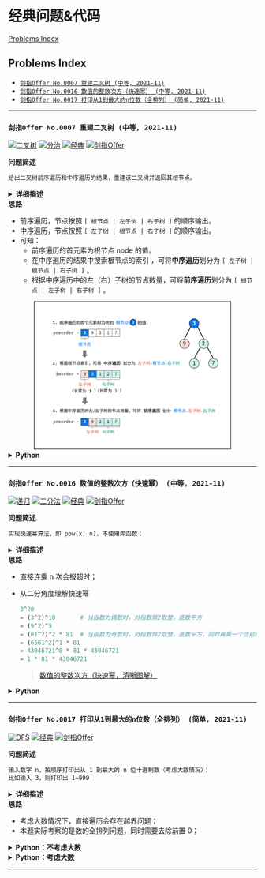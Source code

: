 # 经典问题&代码

[Problems Index](#problems-index)

<!-- Tag: 经典、必备、Classic -->

Problems Index
---
- [`剑指Offer No.0007 重建二叉树 (中等, 2021-11)`](#剑指offer-no0007-重建二叉树-中等-2021-11)
- [`剑指Offer No.0016 数值的整数次方（快速幂） (中等, 2021-11)`](#剑指offer-no0016-数值的整数次方快速幂-中等-2021-11)
- [`剑指Offer No.0017 打印从1到最大的n位数（全排列） (简单, 2021-11)`](#剑指offer-no0017-打印从1到最大的n位数全排列-简单-2021-11)

---

### `剑指Offer No.0007 重建二叉树 (中等, 2021-11)`


[![二叉树](https://img.shields.io/badge/二叉树-lightgray.svg)](数据结构-树、二叉树.md)
[![分治](https://img.shields.io/badge/分治-lightgray.svg)](算法-递归(迭代)、分治.md)
[![经典](https://img.shields.io/badge/经典-lightgray.svg)](题集-经典问题&代码.md)
[![剑指Offer](https://img.shields.io/badge/剑指Offer-lightgray.svg)](题集-剑指Offer.md)
<!-- Tag: 二叉树、分治、经典 -->

<summary><b>问题简述</b></summary>

```txt
给出二叉树前序遍历和中序遍历的结果，重建该二叉树并返回其根节点。
```

<details><summary><b>详细描述</b></summary>

```txt
输入某二叉树的前序遍历和中序遍历的结果，请构建该二叉树并返回其根节点。
假设输入的前序遍历和中序遍历的结果中都不含重复的数字。

示例 1:
    Input: preorder = [3,9,20,15,7], inorder = [9,3,15,20,7]
    Output: [3,9,20,null,null,15,7]
示例 2:
    Input: preorder = [-1], inorder = [-1]
    Output: [-1]

来源：力扣（LeetCode）
链接：https://leetcode-cn.com/problems/zhong-jian-er-cha-shu-lcof
著作权归领扣网络所有。商业转载请联系官方授权，非商业转载请注明出处。
```

<!-- <div align="center"><img src="../_assets/xxx.png" height="300" /></div> -->

</details>


<summary><b>思路</b></summary>

- 前序遍历，节点按照 `[ 根节点 | 左子树 | 右子树 ]` 的顺序输出。
- 中序遍历，节点按照 `[ 左子树 | 根节点 | 右子树 ]` 的顺序输出。
- 可知：
    - 前序遍历的首元素为根节点 node 的值。
    - 在中序遍历的结果中搜索根节点的索引 ，可将**中序遍历**划分为 `[ 左子树 | 根节点 | 右子树 ]` 。
    - 根据中序遍历中的左（右）子树的节点数量，可将**前序遍历**划分为 `[ 根节点 | 左子树 | 右子树 ]` 。

<div align="center"><img src="../_assets/剑指Offer_0007_中等_重建二叉树.png" height="300" /></div>


<details><summary><b>Python</b></summary>

```python
# Definition for a binary tree node.
# class TreeNode:
#     def __init__(self, x):
#         self.val = x
#         self.left = None
#         self.right = None

class Solution:
    def buildTree(self, preorder: List[int], inorder: List[int]) -> TreeNode:
        if len(preorder) < 1 or len(inorder) < 1:  # 两个都判断一下
            return None

        # 建立根节点
        root_val = preorder[0]
        root = TreeNode(root_val)
        root_idx = inorder.index(root_val)  # 找到根节点在中序遍历的位置

        # 截取左子树的 preorder 和 inorder，递归建立左子树
        inorder_left = inorder[:root_idx]
        preorder_left = preorder[1: len(inorder_left) + 1]
        root.left = self.buildTree(preorder_left, inorder_left)
        # 截取右子树的 preorder 和 inorder，递归建立右子树
        inorder_right = inorder[root_idx + 1:]
        preorder_right = preorder[-len(inorder_right):]
        root.right = self.buildTree(preorder_right, inorder_right)
        return root
```

- 更常见的写法会使用一个字典来保存每个节点在中序遍历中的位置，取代`root_idx = inorder.index(root_val)` 这一步，
- 但是这样做就必须每次从最初的 preorder 和 inorder 中截取左右子树的片段，代码会变得比较复杂，传递的参数比较多，故没有采用这种写法；

</details>

---
### `剑指Offer No.0016 数值的整数次方（快速幂） (中等, 2021-11)`


[![递归](https://img.shields.io/badge/递归-lightgray.svg)](算法-递归(迭代)、分治.md)
[![二分法](https://img.shields.io/badge/二分法-lightgray.svg)](算法-二分法.md)
[![经典](https://img.shields.io/badge/经典-lightgray.svg)](题集-经典问题&代码.md)
[![剑指Offer](https://img.shields.io/badge/剑指Offer-lightgray.svg)](题集-剑指Offer.md)
<!-- Tag: 递归、二分法、经典 -->

<summary><b>问题简述</b></summary>

```txt
实现快速幂算法，即 pow(x, n)，不使用库函数；
```

<details><summary><b>详细描述</b></summary>

```txt
实现 pow(x, n) ，即计算 x 的 n 次幂函数（即，xn）。不得使用库函数，同时不需要考虑大数问题。

示例 1：
    输入：x = 2.00000, n = 10
    输出：1024.00000
示例 2：
    输入：x = 2.10000, n = 3
    输出：9.26100
示例 3：
    输入：x = 2.00000, n = -2
    输出：0.25000
    解释：2-2 = 1/22 = 1/4 = 0.25

提示：
    -100.0 < x < 100.0
    -2^31 <= n <= 2^31-1
    -10^4 <= x^n <= 10^4

来源：力扣（LeetCode）
链接：https://leetcode-cn.com/problems/shu-zhi-de-zheng-shu-ci-fang-lcof
著作权归领扣网络所有。商业转载请联系官方授权，非商业转载请注明出处。
```

</details>

<summary><b>思路</b></summary>

- 直接连乘 n 次会报超时；
- 从二分角度理解快速幂

    ```python
    3^20      
    = (3^2)^10       # 当指数为偶数时，对指数除2取整，底数平方
    = (9^2)^5   
    = (81^2)^2 * 81  # 当指数为奇数时，对指数除2取整，底数平方，同时再乘一个当前的底数（这里是 81）
    = (6561^2)^1 * 81
    = 43046721^0 * 81 * 43046721
    = 1 * 81 * 43046721
    ```

    > [数值的整数次方（快速幂，清晰图解）](https://leetcode-cn.com/problems/shu-zhi-de-zheng-shu-ci-fang-lcof/solution/mian-shi-ti-16-shu-zhi-de-zheng-shu-ci-fang-kuai-s/)

<!-- <div align="center"><img src="../_assets/xxx.png" height="300" /></div> -->

<details><summary><b>Python</b></summary>

```python
class Solution:
    def myPow(self, x: float, n: int) -> float:
        if x == 0: 
            return 0
        
        if n == 0:
            return 1

        if n < 0: 
            x = 1 / x
            n = -n

        ret = 1
        while n:
            if n & 1: 
                ret *= x
            x *= x
            n >>= 1
        return ret
```

</details>

---
### `剑指Offer No.0017 打印从1到最大的n位数（全排列） (简单, 2021-11)`


[![DFS](https://img.shields.io/badge/DFS-lightgray.svg)](算法-深度优先搜索(DFS).md)
[![经典](https://img.shields.io/badge/经典-lightgray.svg)](题集-经典问题&代码.md)
[![剑指Offer](https://img.shields.io/badge/剑指Offer-lightgray.svg)](题集-剑指Offer.md)
<!-- Tag: DFS、经典 -->

<summary><b>问题简述</b></summary>

```txt
输入数字 n，按顺序打印出从 1 到最大的 n 位十进制数（考虑大数情况）；
比如输入 3，则打印出 1~999
```

<details><summary><b>详细描述</b></summary>

```txt
输入数字 n，按顺序打印出从 1 到最大的 n 位十进制数。比如输入 3，则打印出 1、2、3 一直到最大的 3 位数 999。

示例 1:
    输入: n = 1
    输出: [1,2,3,4,5,6,7,8,9]

说明：
    用返回一个整数列表来代替打印
    n 为正整数

来源：力扣（LeetCode）
链接：https://leetcode-cn.com/problems/da-yin-cong-1dao-zui-da-de-nwei-shu-lcof
著作权归领扣网络所有。商业转载请联系官方授权，非商业转载请注明出处。
```

</details>

<summary><b>思路</b></summary>

- 考虑大数情况下，直接遍历会存在越界问题；
- 本题实际考察的是数的全排列问题，同时需要去除前置 0；

<!-- <div align="center"><img src="../_assets/xxx.png" height="300" /></div> -->

<details><summary><b>Python：不考虑大数</b></summary>

```python
class Solution:
    def printNumbers(self, n: int) -> List[int]:
        res = []
        for i in range(1, 10 ** n):
            res.append(i)
        return res
```

</details>

<details><summary><b>Python：考虑大数</b></summary>

```python
class Solution:
    def printNumbers(self, n: int) -> List[int]:

        ret = []
        dig = '0123456789'
        buf = [''] * n

        def process(buf):
            """去除前置0"""
            start = 0
            while start < n - 1 and buf[start] == '0':  # 保留至少一个 0
                start += 1
            return int(''.join(buf[start:]))  # LeetCode要求返回 int

        def dfs(k):
            """DFS全排列"""
            if k == n:
                ret.append(process(buf))
                return

            for i in dig:  # 每一位都有 0-9 10种取法
                buf[k] = i
                dfs(k+1)

        dfs(0)
        return ret[1:]  # 要求从 1 开始，故移除第一位
```

</details>

---

